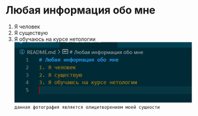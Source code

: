 # Любая информация обо мне
1. Я человек
2. Я существую
3. Я обучаюсь на курсе нетологии 
![Alt text](image.png)
```данная фотография является олицитворением моей сущности ```
